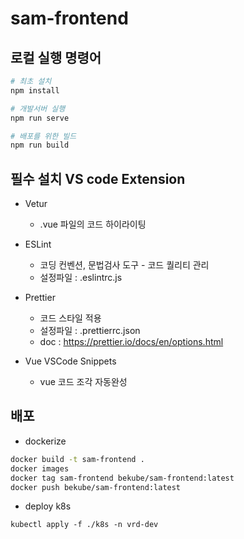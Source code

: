 # sam-frontend

## 로컬 실행 명령어

```sh
# 최초 설치
npm install

# 개발서버 실행
npm run serve

# 배포를 위한 빌드
npm run build


```


## 필수 설치 VS code Extension

- Vetur
    - .vue 파일의 코드 하이라이팅
    
- ESLint
    - 코딩 컨벤션, 문법검사 도구 - 코드 퀄리티 관리
    - 설정파일 : .eslintrc.js

- Prettier
    - 코드 스타일 적용
    - 설정파일 : .prettierrc.json
    - doc : https://prettier.io/docs/en/options.html
    
- Vue VSCode Snippets
    - vue 코드 조각 자동완성

## 배포

- dockerize
```sh
docker build -t sam-frontend .
docker images
docker tag sam-frontend bekube/sam-frontend:latest
docker push bekube/sam-frontend:latest
```

- deploy k8s
```
kubectl apply -f ./k8s -n vrd-dev
```



